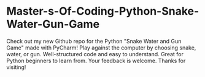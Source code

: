 # Master-s-Of-Coding-Python-Snake-Water-Gun-Game
Check out my new Github repo for the Python "Snake Water and Gun Game" made with PyCharm! Play against the computer by choosing snake, water, or gun. Well-structured code and easy to understand. Great for Python beginners to learn from. Your feedback is welcome. Thanks for visiting!
